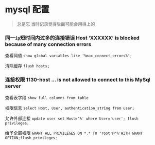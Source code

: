 # mysql 配置

> 总是忘 当时记录觉得后面可能会用得上的

### 同一`ip`短时间内过多的连接错误 Host ‘XXXXXX’ is blocked because of many connection errors

查看阈值
`show global variables like '%max_connect_errors%';`

清除缓存
`flush hosts;`

### 连接权限    1130-host ... is not allowed to connect to this MySql server
 查看表字段
`show full columns from table`

权限信息
`select Host, User, authentication_string from user;`

允许外部连接
`update user set Host='%' where User='user'; flush privileges;`

给予全部权限
`GRANT ALL PRIVILEGES ON *.* TO 'root'@'%'WITH GRANT OPTION;flush privileges;`

<!-- 2020年8月8日 10:41  -->